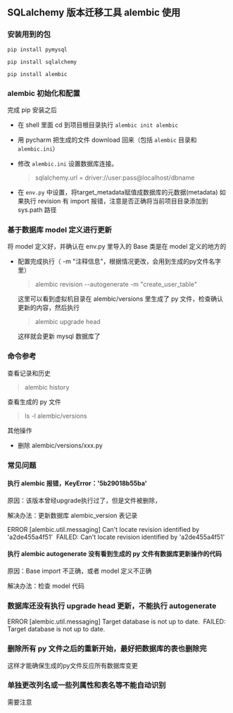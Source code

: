 ## SQLalchemy  版本迁移工具 alembic 使用

### 安装用到的包

`pip install pymysql`

`pip install sqlalchemy`

`pip install alembic`

### alembic 初始化和配置

完成 pip 安装之后

- 在 shell 里面 cd 到项目根目录执行
  `alembic init alembic `  

- 用 pycharm 把生成的文件 download 回来（包括 `alembic`  目录和 `alembic.ini`）

- 修改 `alembic.ini` 设置数据库连接。 

  > sqlalchemy.url = driver://user:pass@localhost/dbname

- 在 `env.py` 中设置，将target_metadata赋值成数据库的元数据(metadata) 
  如果执行 revision 有 import 报错，注意是否正确将当前项目目录添加到 sys.path 路径

### 基于数据库 model 定义进行更新

将 model 定义好，并确认在 env.py 里导入的 Base 类是在 model 定义的地方的

- 配置完成执行（ -m "注释信息"，根据情况更改，会用到生成的py文件名字里）

  > alembic revision --autogenerate -m "create_user_table"

  这里可以看到虚拟机目录在 alembic/versions 里生成了 py 文件，检查确认更新的内容，然后执行

  > alembic upgrade head

   这样就会更新 mysql 数据库了

### 命令参考

查看记录和历史

> alembic history

查看生成的 py 文件

> ls -l alembic/versions

其他操作

- 删除  alembic/versions/xxx.py 

### 常见问题

#### 执行 alembic 报错，KeyError：'5b29018b55ba'

原因：该版本曾经upgrade执行过了，但是文件被删除，

解决办法：更新数据库 alembic_version 表记录

ERROR [alembic.util.messaging] Can't locate revision identified by 'a2de455a4f51'  FAILED: Can't locate revision identified by 'a2de455a4f51' 

#### 执行 alembic autogenerate 没有看到生成的 py 文件有数据库更新操作的代码

原因：Base import 不正确，或者 model 定义不正确

解决办法：检查 model 代码



### 数据库还没有执行 upgrade head 更新，不能执行 autogenerate

ERROR [alembic.util.messaging] Target database is not up to date.  FAILED: Target database is not up to date. 



### 删除所有 py 文件之后的重新开始，最好把数据库的表也删除完

这样才能确保生成的py文件反应所有数据库变更



### 单独更改列名或一些列属性和表名等不能自动识别

需要注意